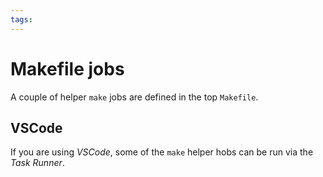 ```yaml
---
tags:
---
```


# Makefile jobs

A couple of helper `make` jobs are defined in the top `Makefile`.

## VSCode

If you are using *VSCode*, some of the `make` helper hobs can be run via the *Task Runner*.
